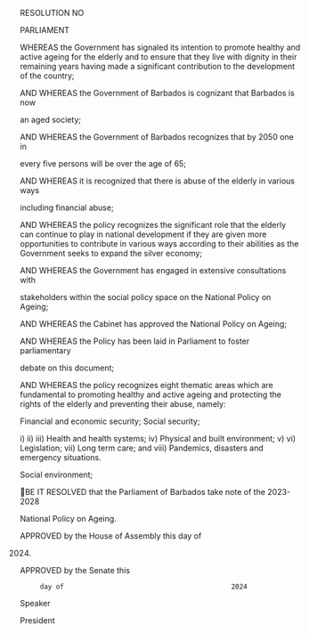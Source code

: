 RESOLUTION NO

PARLIAMENT

WHEREAS  the  Government  has  signaled  its  intention  to  promote  healthy  and
active ageing for the elderly and to ensure that they live with dignity in their remaining
years having made a significant contribution to the development of the country;

AND WHEREAS the Government of Barbados is cognizant that Barbados is now

an aged society;

AND WHEREAS the Government of Barbados recognizes that by 2050 one in

every five persons will be over the age of 65;

AND WHEREAS it is recognized that there is abuse of the elderly in various ways

including financial abuse;

AND WHEREAS the policy recognizes the significant role that the elderly can
continue to play in national development if they are given more opportunities to contribute
in various ways according to their abilities as the Government seeks to expand the silver
economy;

AND WHEREAS the Government has engaged in extensive consultations with

stakeholders within the social policy space on the National Policy on Ageing;

AND WHEREAS the Cabinet has approved the National Policy on Ageing;

AND  WHEREAS  the  Policy  has  been  laid  in  Parliament  to  foster  parliamentary

debate on this document;

AND WHEREAS the policy recognizes eight thematic areas which are fundamental
to  promoting  healthy  and  active  ageing  and  protecting  the  rights  of  the  elderly  and
preventing their abuse, namely:

Financial and economic security;
Social security;

i)
ii)
iii)  Health and health systems;
iv)  Physical and built environment;
v)
vi)  Legislation;
vii)  Long term care; and
viii)  Pandemics, disasters and emergency situations.

Social environment;

BE IT RESOLVED that the Parliament of Barbados take note of the 2023-2028

National Policy on Ageing.

APPROVED by the House of Assembly this             day of

2024.

APPROVED by the Senate this

         day of                                          2024

Speaker

President


